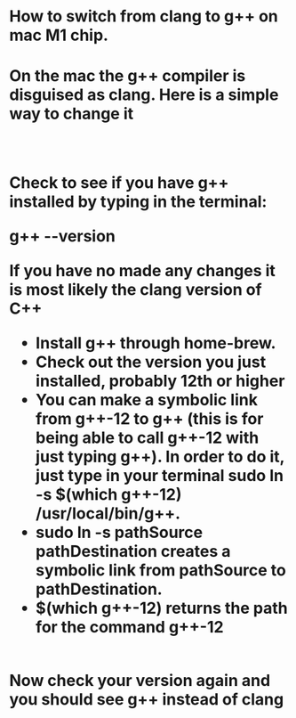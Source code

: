 <h1>How to switch from clang to g++ on mac M1 chip. <h1>


<p>On the mac the g++ compiler is disguised as clang. Here is a simple way to change it</p> 
  <br>





Check to see if you have g++ installed by typing in the terminal:

g++ --version


If you have no made any changes it is most likely the clang version of C++


<ul>
<li>Install g++ through home-brew.</li>
<li>Check out the version you just installed, probably 12th or higher</li>
<li>You can make a symbolic link from g++-12 to g++ (this is for being able to call g++-12 with just typing g++). In order to do it, just type in your terminal sudo ln -s $(which g++-12) /usr/local/bin/g++.</li>

<li>sudo ln -s pathSource pathDestination creates a symbolic link from pathSource to pathDestination.</li>

<li>$(which g++-12) returns the path for the command g++-12</li>

  <br>

</ul>


<p>Now check your version again and you should see  g++ instead of clang </p>
